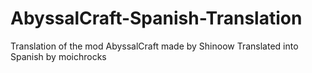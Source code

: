 # AbyssalCraft-Spanish-Translation
Translation of the mod AbyssalCraft made by Shinoow
Translated into Spanish by moichrocks
